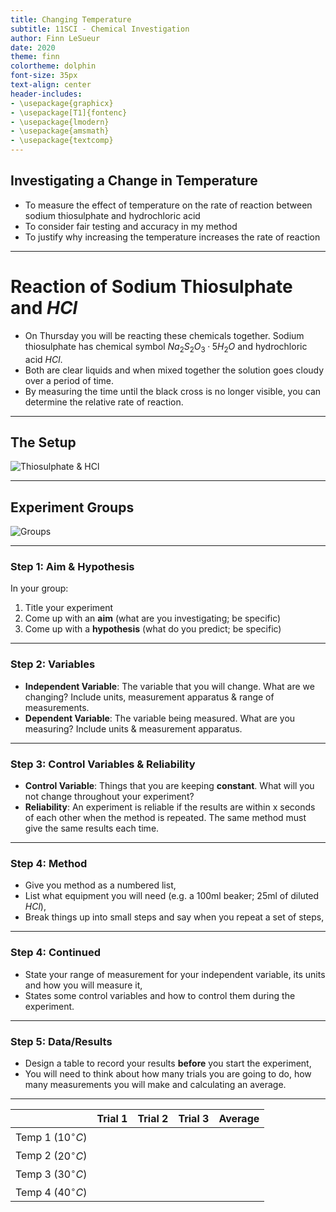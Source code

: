 ```yaml
---
title: Changing Temperature
subtitle: 11SCI - Chemical Investigation
author: Finn LeSueur
date: 2020
theme: finn
colortheme: dolphin
font-size: 35px
text-align: center
header-includes:
- \usepackage{graphicx}
- \usepackage[T1]{fontenc}
- \usepackage{lmodern}
- \usepackage{amsmath}
- \usepackage{textcomp}
---
```


## Investigating a Change in Temperature

- To measure the effect of temperature on the rate of reaction between sodium thiosulphate and hydrochloric acid
- To consider fair testing and accuracy in my method
- To justify why increasing the temperature increases the rate of reaction

---

# Reaction of Sodium Thiosulphate and $HCl$

- On Thursday you will be reacting these chemicals together. Sodium thiosulphate has chemical symbol $Na_{2}S_{2}O_{3}·5H_{2}O$ and hydrochloric acid $HCl$.
- Both are clear liquids and when mixed together the solution goes cloudy over a period of time.
- By measuring the time until the black cross is no longer visible, you can determine the relative rate of reaction.

---

## The Setup

![Thiosulphate & HCl](assets/3-reaction-diagram.png)

---

## Experiment Groups

![Groups](assets/3-groups.png)

---

### Step 1: Aim & Hypothesis

In your group:

1. Title your experiment
2. Come up with an __aim__ (what are you investigating; be specific)
3. Come up with a __hypothesis__ (what do you predict; be specific)

---

### Step 2: Variables

- __Independent Variable__: The variable that you will change. What are we changing? Include units, measurement apparatus & range of measurements.
- __Dependent Variable__: The variable being measured. What are you measuring? Include units & measurement apparatus.

---

### Step 3: Control Variables & Reliability

- __Control Variable__: Things that you are keeping __constant__. What will you not change throughout your experiment?
- __Reliability__: An experiment is reliable if the results are within x seconds of each other when the method is repeated. The same method must give the same results each time.

---

### Step 4: Method

- Give you method as a numbered list,
- List what equipment you will need (e.g. a 100ml beaker; 25ml of diluted $HCl$),
- Break things up into small steps and say when you repeat a set of steps,

---

### Step 4: Continued

- State your range of measurement for your independent variable, its units and how you will measure it,
- States some control variables and how to control them during the experiment.

---

### Step 5: Data/Results

- Design a table to record your results __before__ you start the experiment,
- You will need to think about how many trials you are going to do, how many measurements you will make and calculating an average.

---

|                         | Trial 1  | Trial 2  | Trial 3  | Average  |
|:------------------------|:---------|:---------|:---------|:---------|
| Temp 1 ($10^{\circ}C$)  |          |          |          |          |
| Temp 2 ($20^{\circ}C$)  |          |          |          |          |
| Temp 3 ($30^{\circ}C$)  |          |          |          |          |
| Temp 4 ($40^{\circ}C$)  |          |          |          |          |


